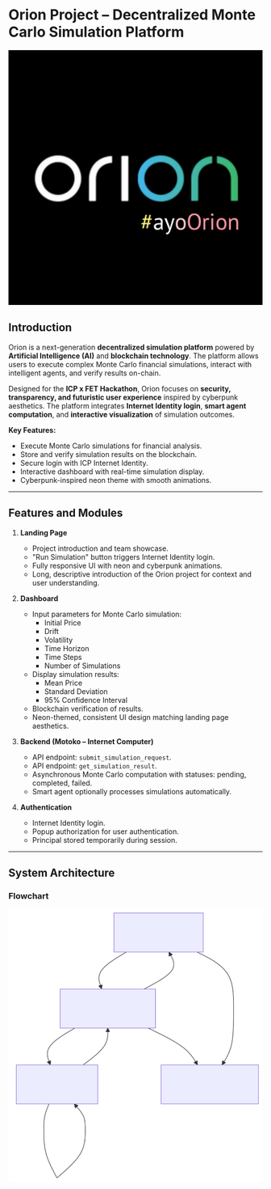 # Orion Project – Decentralized Monte Carlo Simulation Platform

![Orion Logo](https://github.com/egner-npc/Orion-assets/blob/d14dab4db0445e2298dd3855c34548dddccf00c0/photo_6143425679107147344_y.jpg)

## Introduction

Orion is a next-generation **decentralized simulation platform** powered by **Artificial Intelligence (AI)** and **blockchain technology**. The platform allows users to execute complex Monte Carlo financial simulations, interact with intelligent agents, and verify results on-chain.

Designed for the **ICP x FET Hackathon**, Orion focuses on **security, transparency, and futuristic user experience** inspired by cyberpunk aesthetics. The platform integrates **Internet Identity login**, **smart agent computation**, and **interactive visualization** of simulation outcomes.

**Key Features:**
- Execute Monte Carlo simulations for financial analysis.
- Store and verify simulation results on the blockchain.
- Secure login with ICP Internet Identity.
- Interactive dashboard with real-time simulation display.
- Cyberpunk-inspired neon theme with smooth animations.

---

## Features and Modules

1. **Landing Page**
   - Project introduction and team showcase.
   - "Run Simulation" button triggers Internet Identity login.
   - Fully responsive UI with neon and cyberpunk animations.
   - Long, descriptive introduction of the Orion project for context and user understanding.

2. **Dashboard**
   - Input parameters for Monte Carlo simulation:
     - Initial Price
     - Drift
     - Volatility
     - Time Horizon
     - Time Steps
     - Number of Simulations
   - Display simulation results:
     - Mean Price
     - Standard Deviation
     - 95% Confidence Interval
   - Blockchain verification of results.
   - Neon-themed, consistent UI design matching landing page aesthetics.

3. **Backend (Motoko – Internet Computer)**
   - API endpoint: `submit_simulation_request`.
   - API endpoint: `get_simulation_result`.
   - Asynchronous Monte Carlo computation with statuses: pending, completed, failed.
   - Smart agent optionally processes simulations automatically.

4. **Authentication**
   - Internet Identity login.
   - Popup authorization for user authentication.
   - Principal stored temporarily during session.

---

## System Architecture

### Flowchart

![Orion Flowchart](https://raw.githubusercontent.com/egner-npc/Orion-assets/refs/heads/main/deepseek_mermaid_20250821_1b2a2b.svg)
